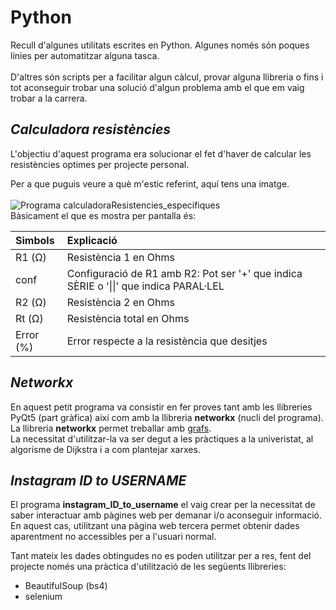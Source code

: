 # Python

Recull d'algunes utilitats escrites en Python. Algunes només són poques línies per automatitzar alguna tasca.<br /><br />
D'altres són scripts per a facilitar algun càlcul, provar alguna llibreria o fins i tot aconseguir trobar una solució d'algun problema amb el que em vaig trobar a la carrera.

## <em>Calculadora resistències</em>

L'objectiu d'aquest programa era solucionar el fet d'haver de calcular les resistències optimes per projecte personal.

Per a que puguis veure a què m'estic referint, aquí tens una imatge.<br />
<br />
<img src="./Calculadora resistències/pictures/imatge_1.png" alt="Programa calculadoraResistencies_especifiques">
<br />
Bàsicament el que es mostra per pantalla és:

| Simbols | Explicació |
| :--- | :--- |
| R1 (Ω) | Resistència 1 en Ohms |
| conf | Configuració de R1 amb R2: Pot ser '+' que indica SÈRIE o '\|\|' que indica PARAL·LEL |
| R2 (Ω) | Resistència 2 en Ohms |
| Rt (Ω) | Resistència total en Ohms |
| Error (%) | Error respecte a la resistència que desitjes |

## <em>Networkx</em>

En aquest petit programa va consistir en fer proves tant amb les llibreries PyQt5 (part gràfica) així com amb la llibreria **networkx** (nucli del programa). La llibreria **networkx** permet treballar amb [grafs](https://ca.wikipedia.org/wiki/Teoria_de_grafs).<br />
La necessitat d'utilitzar-la va ser degut a les pràctiques a la univeristat, al algorisme de Dijkstra i a com plantejar xarxes.

## <em>Instagram ID to USERNAME</em>

El programa **instagram_ID_to_username** el vaig crear per la necessitat de saber interactuar amb pàgines web per demanar i/o aconseguir informació. En aquest cas, utilitzant una pàgina web tercera permet obtenir dades aparentment no accessibles per a l'usuari normal.<br />

Tant mateix les dades obtingudes no es poden utilitzar per a res, fent del projecte només una pràctica d'utilització de les següents llibreries:<br />

- BeautifulSoup (bs4)
- selenium
